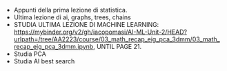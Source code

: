 - Appunti della prima lezione di statistica.
- Ultima lezione di ai, graphs, trees, chains
- STUDIA ULTIMA LEZIONE DI MACHINE LEARNING: https://mybinder.org/v2/gh/iacopomasi/AI-ML-Unit-2/HEAD?urlpath=/tree/AA2223/course/03_math_recap_eig_pca_3dmm/03_math_recap_eig_pca_3dmm.ipynb, UNTIL PAGE 21.
- Studia PCA
- Studia AI best search
